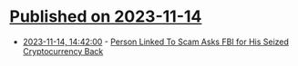 # [Published on 2023-11-14](index.md)

* [2023-11-14, 14:42:00](https://yro.slashdot.org/story/23/11/14/1442241/person-linked-to-scam-asks-fbi-for-his-seized-cryptocurrency-back?utm_source=rss1.0mainlinkanon&utm_medium=feed) - [Person Linked To Scam Asks FBI for His Seized Cryptocurrency Back](https://yro.slashdot.org/story/23/11/14/1442241/person-linked-to-scam-asks-fbi-for-his-seized-cryptocurrency-back?utm_source=rss1.0mainlinkanon&utm_medium=feed)
